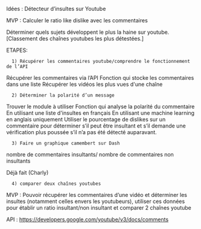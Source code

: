 Idées : Détecteur d’insultes sur Youtube

MVP : Calculer le ratio like dislike avec les commentaires


Déterminer quels sujets développent le plus la haine sur youtube.
[Classement des chaînes youtubes les plus détestées.]





ETAPES:
      
      1) Récupérer les commentaires youtube/comprendre le fonctionnement de l’API
Récupérer les commentaires via l’API
Fonction qui stocke les commentaires dans une liste
Récupérer les vidéos les plus vues d'une chaîne

      2) Déterminer la polarité d’un message 
Trouver le module à utiliser
Fonction qui analyse la polarité du commentaire
En utilisant une liste d'insultes en français
En utilisant une machine learning en anglais uniquement
Utiliser le pourcentage de dislikes sur un commentaire pour déterminer s’il peut être insultant et s’il demande une vérification plus poussée s’il n’a pas été détecté auparavant.

      3) Faire un graphique camembert sur Dash
nombre de commentaires insultants/ nombre de commentaires non insultants

Déjà fait (Charly)

      4) comparer deux chaînes youtubes



MVP : Pouvoir récupérer les commentaires d’une vidéo et déterminer les insultes (notamment celles envers les youtubeurs), utiliser
ces données pour établir un ratio insultant/non insultant et comparer 2 chaînes youtube

API : https://developers.google.com/youtube/v3/docs/comments
